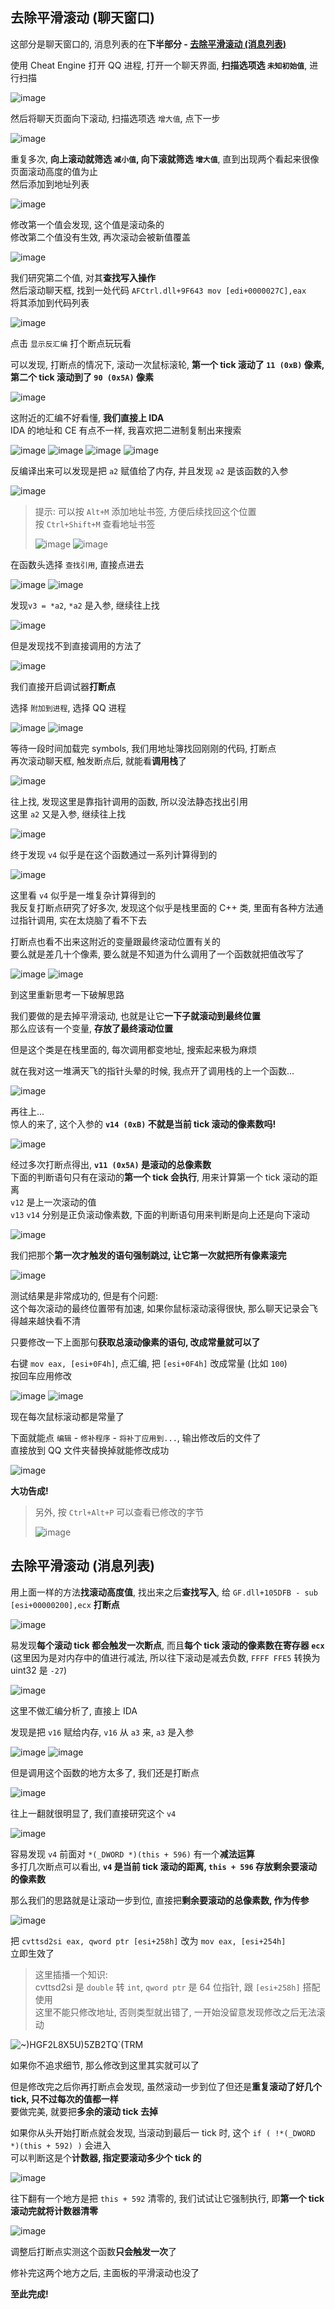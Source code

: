 ## 去除平滑滚动 (聊天窗口)

这部分是聊天窗口的, 消息列表的在**下半部分 - [去除平滑滚动 (消息列表)](#去除平滑滚动-消息列表)**

使用 Cheat Engine 打开 QQ 进程, 打开一个聊天界面, **扫描选项选 `未知初始值`**, 进行扫描

![image](https://github.com/user-attachments/assets/608030f5-9175-4fde-b2d8-e8aaa10f04d1)

然后将聊天页面向下滚动, 扫描选项选 `增大值`, 点下一步

![image](https://github.com/user-attachments/assets/8a7af3a0-0afb-4a7c-8d3c-676e01388597)

重复多次, **向上滚动就筛选 `减小值`, 向下滚就筛选 `增大值`**, 直到出现两个看起来很像页面滚动高度的值为止  
然后添加到地址列表

![image](https://github.com/user-attachments/assets/13e36458-15b1-4066-8226-c9f45f45b557)

修改第一个值会发现, 这个值是滚动条的  
修改第二个值没有生效, 再次滚动会被新值覆盖

![image](https://github.com/user-attachments/assets/3ebd3738-532e-4ad5-847a-2e9345a4b767)

我们研究第二个值, 对其**查找写入操作**  
然后滚动聊天框, 找到一处代码 `AFCtrl.dll+9F643 mov [edi+0000027C],eax`  
将其添加到代码列表

![image](https://github.com/user-attachments/assets/2d52052c-83cb-461f-a2fc-85af54c3e43b)

点击 `显示反汇编` 打个断点玩玩看

可以发现, 打断点的情况下, 滚动一次鼠标滚轮, **第一个 tick 滚动了 `11 (0xB)` 像素, 第二个 tick 滚动到了 `90 (0x5A)` 像素**

![image](https://github.com/user-attachments/assets/ec2ba3af-ccd9-4c33-9d9f-91a72d9ef538)

这附近的汇编不好看懂, **我们直接上 IDA**  
IDA 的地址和 CE 有点不一样, 我喜欢把二进制复制出来搜索

![image](https://github.com/user-attachments/assets/7d5d7e31-40df-4796-b6e5-0d5ebc17ad79)
![image](https://github.com/user-attachments/assets/f54c0c39-ab6c-494a-b91e-6f257ec40887)
![image](https://github.com/user-attachments/assets/e8f6768a-392b-4ff0-8ce8-8cb7843b4612)
![image](https://github.com/user-attachments/assets/2e5c4edb-6ea1-4f58-b54f-e57f2784a501)

反编译出来可以发现是把 `a2` 赋值给了内存, 并且发现 `a2` 是该函数的入参

![image](https://github.com/user-attachments/assets/4d8fc00a-aa2c-4fbd-b912-cc0c6bab78bf)

> 提示: 可以按 `Alt+M` 添加地址书签, 方便后续找回这个位置  
> 按 `Ctrl+Shift+M` 查看地址书签
>
> ![image](https://github.com/user-attachments/assets/03d1526c-d623-4a27-9329-f4940b028ce4)
> ![image](https://github.com/user-attachments/assets/61bede59-3c95-486a-a8db-de971df7a5da)

在函数头选择 `查找引用`, 直接点进去

![image](https://github.com/user-attachments/assets/14c23bac-78cc-4c69-bea9-baa9ad0e5e50)
![image](https://github.com/user-attachments/assets/255edd38-51ea-4971-9871-bec1cb544a10)

发现`v3 = *a2`, `*a2` 是入参, 继续往上找

![image](https://github.com/user-attachments/assets/1c7cdc02-c2fe-423a-901f-c03a484bb261)

但是发现找不到直接调用的方法了

![image](https://github.com/user-attachments/assets/9b4fb3c0-afc3-43ce-baed-6878e0d27290)

我们直接开启调试器**打断点**

选择 `附加到进程`, 选择 QQ 进程

![image](https://github.com/user-attachments/assets/9188ba79-c7e3-4023-b278-aae44b66b41c)
![image](https://github.com/user-attachments/assets/aec01535-3dcd-4153-9ffe-e64625aa0b67)

等待一段时间加载完 symbols, 我们用地址簿找回刚刚的代码, 打断点  
再次滚动聊天框, 触发断点后, 就能看**调用栈**了

![image](https://github.com/user-attachments/assets/8062a90d-baf7-4595-a7c4-87d42deaddab)

往上找, 发现这里是靠指针调用的函数, 所以没法静态找出引用  
这里 `a2` 又是入参, 继续往上找

![image](https://github.com/user-attachments/assets/8bffd82b-3a60-4fa8-b68d-73f3ed75e178)

终于发现 `v4` 似乎是在这个函数通过一系列计算得到的

![image](https://github.com/user-attachments/assets/2ec7d764-3714-4825-8a5b-f63919d2bd8e)

这里看 `v4` 似乎是一堆复杂计算得到的  
我反复打断点研究了好多次, 发现这个似乎是栈里面的 C++ 类, 里面有各种方法通过指针调用, 实在太烧脑了看不下去

打断点也看不出来这附近的变量跟最终滚动位置有关的  
要么就是差几十个像素, 要么就是不知道为什么调用了一个函数就把值改写了

![image](https://github.com/user-attachments/assets/b54864ff-d623-47ee-a5d2-adf84898395c)
![image](https://github.com/user-attachments/assets/e524f91c-0b26-4f01-85fa-a7522af3baaf)

到这里重新思考一下破解思路

我们要做的是去掉平滑滚动, 也就是让它**一下子就滚动到最终位置**  
那么应该有一个变量, **存放了最终滚动位置**

但是这个类是在栈里面的, 每次调用都变地址, 搜索起来极为麻烦

就在我对这一堆满天飞的指针头晕的时候, 我点开了调用栈的上一个函数...

![image](https://github.com/user-attachments/assets/a3fe5443-4f28-4007-b32c-303e4c0e1d5b)

再往上...  
惊人的来了, 这个入参的 **`v14 (0xB)` 不就是当前 tick 滚动的像素数吗!**

![image](https://github.com/user-attachments/assets/361905cf-24fb-4011-89c0-7097a64227e6)

经过多次打断点得出, **`v11 (0x5A)` 是滚动的总像素数**  
下面的判断语句只有在滚动的**第一个 tick 会执行**, 用来计算第一个 tick 滚动的距离  
`v12` 是上一次滚动的值  
`v13` `v14` 分别是正负滚动像素数, 下面的判断语句用来判断是向上还是向下滚动

![image](https://github.com/user-attachments/assets/1578932a-125b-46ff-b98d-ae7fcdfe421b)

我们把那个**第一次才触发的语句强制跳过, 让它第一次就把所有像素滚完**

![image](https://github.com/user-attachments/assets/23b6ea8e-0642-4bac-ae93-ebec93aea1dc)

测试结果是非常成功的, 但是有个问题:  
这个每次滚动的最终位置带有加速, 如果你鼠标滚动滚得很快, 那么聊天记录会飞得越来越快看不清

只要修改一下上面那句**获取总滚动像素的语句, 改成常量就可以了**

右键 `mov eax, [esi+0F4h]`, 点汇编, 把 `[esi+0F4h]` 改成常量 (比如 `100`)  
按回车应用修改

![image](https://github.com/user-attachments/assets/e4831dac-aaff-481c-8cde-d953726edb07)
![image](https://github.com/user-attachments/assets/2866e08a-2f47-475c-b340-eaad60462d91)

现在每次鼠标滚动都是常量了

下面就能点 `编辑` - `修补程序` - `将补丁应用到...`, 输出修改后的文件了  
直接放到 QQ 文件夹替换掉就能修改成功

![image](https://github.com/user-attachments/assets/b5e02b3c-488b-4836-bbf1-a3348201559c)

**大功告成!**

> 另外, 按 `Ctrl+Alt+P` 可以查看已修改的字节
>
> ![image](https://github.com/user-attachments/assets/76d2b202-16f2-4f53-ae38-eaea530fbc46)


## 去除平滑滚动 (消息列表)

用上面一样的方法**找滚动高度值**, 找出来之后**查找写入**, 给 `GF.dll+105DFB - sub [esi+00000200],ecx` **打断点**

![image](https://github.com/user-attachments/assets/cc81039d-f1e7-4353-b8f0-daf3a965a74c)

易发现**每个滚动 tick 都会触发一次断点**, 而且**每个 tick 滚动的像素数在寄存器 `ecx`**  
(这里因为是对内存中的值进行减法, 所以往下滚动是减去负数, `FFFF FFE5` 转换为 uint32 是 `-27`)

![image](https://github.com/user-attachments/assets/6775bd37-6d72-49b9-af81-662c74ca4a5b)

这里不做汇编分析了, 直接上 IDA

发现是把 `v16` 赋给内存, `v16` 从 `a3` 来, `a3` 是入参

![image](https://github.com/user-attachments/assets/91885ece-2df0-4ca5-9a5c-faa904a9297a)
![image](https://github.com/user-attachments/assets/ebb09ee5-0ec2-4b74-abaa-2ce11c65ec06)

但是调用这个函数的地方太多了, 我们还是打断点

![image](https://github.com/user-attachments/assets/3298150c-b2c8-4d6c-92e9-3fb0241eee20)

往上一翻就很明显了, 我们直接研究这个 `v4`

![image](https://github.com/user-attachments/assets/7e53db2c-d538-4472-8047-8ca9605df405)

容易发现 `v4` 前面对 `*(_DWORD *)(this + 596)` 有一个**减法运算**  
多打几次断点可以看出, **`v4` 是当前 tick 滚动的距离, `this + 596` 存放剩余要滚动的像素数**

那么我们的思路就是让滚动一步到位, 直接把**剩余要滚动的总像素数, 作为传参**

![image](https://github.com/user-attachments/assets/2f1e6026-2116-487b-a922-7ff68cb36200)

把 `cvttsd2si eax, qword ptr [esi+258h]` 改为 `mov eax, [esi+254h]`  
立即生效了

> 这里插播一个知识:  
> cvttsd2si 是 `double` 转 `int`, `qword ptr` 是 64 位指针, 跟 `[esi+258h]` 搭配使用  
> 这里不能只修改地址, 否则类型就出错了, 一开始没留意发现修改之后无法滚动

![~)HGF2L8X5U)5ZB2TQ`(TRM](https://github.com/user-attachments/assets/d761f868-983c-4cab-998f-1d387d5e7c36)

如果你不追求细节, 那么修改到这里其实就可以了

但是修改完之后你再打断点会发现, 虽然滚动一步到位了但还是**重复滚动了好几个 tick, 只不过每次的值都一样**  
要做完美, 就要把**多余的滚动 tick 去掉**

如果你从头开始打断点就会发现, 当滚动到最后一 tick 时, 这个 `if ( !*(_DWORD *)(this + 592) )` 会进入  
可以判断这是个**计数器, 指定要滚动多少个 tick 的**

![image](https://github.com/user-attachments/assets/15029e50-c5bc-4e43-8915-9e082a813ee0)

往下翻有一个地方是把 `this + 592` 清零的, 我们试试让它强制执行, 即**第一个 tick 滚动完就将计数器清零**

![image](https://github.com/user-attachments/assets/c180c0c7-cbda-45a4-90fc-2394f9cca664)

调整后打断点实测这个函数**只会触发一次**了

修补完这两个地方之后, 主面板的平滑滚动也没了

**至此完成!**

